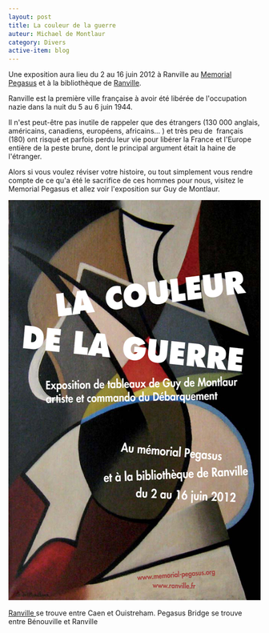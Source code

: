 ```yaml
---
layout: post
title: La couleur de la guerre
auteur: Michael de Montlaur
category: Divers
active-item: blog
---
```

Une exposition aura lieu du 2 au 16 juin 2012 à Ranville au <a href="http://www.memorial-pegasus.org/">Memorial Pegasus</a> et à la bibliothèque de <a href="http://www.ranville.fr/">Ranville</a>.

Ranville est la première ville française à avoir été libérée de l'occupation nazie dans la nuit du 5 au 6 juin 1944.

Il n'est peut-être pas inutile de rappeler que des étrangers (130 000 anglais, américains, canadiens, européens, africains... ) et très peu de  français (180) ont risqué et parfois perdu leur vie pour libérer la France et l'Europe entière de la peste brune, dont le principal argument était la haine de l'étranger.

Alors si vous voulez réviser votre histoire, ou tout simplement vous rendre compte de ce qu'a été le sacrifice de ces hommes pour nous, visitez le Memorial Pegasus et allez voir l'exposition sur Guy de Montlaur.

<a href="/photos/wordpress/expo-GdM-Ranville-2.jpg"><img class="aligncenter size-full wp-image-1100" title="La couleur de la guerre" src="/photos/wordpress/expo-GdM-Ranville-2.jpg" alt="" width="560" height="800" /></a>
<p style="text-align: left;"><a href="http://maps.google.fr/maps?hl=fr&amp;q=Ranville,+Calvados&amp;um=1&amp;ie=UTF-8&amp;hq=&amp;hnear=0x480a65d8db992393:0xbcfba6b05a30b611,Ranville&amp;gl=fr&amp;ei=TkSgT7qdJfDP4QTU4Li4Aw&amp;sa=X&amp;oi=geocode_result&amp;ct=title&amp;resnum=2&amp;ved=0CC8Q8gEwAQ">Ranville </a>se trouve entre Caen et Ouistreham. Pegasus Bridge se trouve entre Bénouville et Ranville</p>
